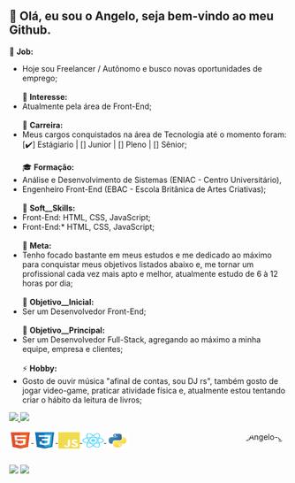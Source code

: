 ## 👋 Olá, eu sou o Angelo, seja bem-vindo ao meu Github.

💼 __Job:__
- Hoje sou Freelancer / Autônomo e busco novas oportunidades de emprego;<br/><br/>
👀 __Interesse:__
- Atualmente pela área de Front-End;<br/><br/>
🚀 __Carreira:__
- Meus cargos conquistados na área de Tecnologia até o momento foram: [:heavy_check_mark:] Estágiario | [] Junior | [] Pleno | [] Sênior;<br/><br/>
🎓 __Formação:__
- Análise e Desenvolvimento de Sistemas (ENIAC - Centro Universitário),
- Engenheiro Front-End (EBAC - Escola Britânica de Artes Criativas);<br/><br/>
📖 __Soft__Skills:__
- Front-End: HTML, CSS, JavaScript;
- Front-End:* HTML, CSS, JavaScript;<br/><br/>
🌱 __Meta:__
- Tenho focado bastante em meus estudos e me dedicado ao máximo para conquistar meus objetivos listados abaixo e, me tornar um profissional cada vez mais apto e melhor, atualmente estudo de 6 à 12 horas por dia;<br/><br/>
🎯 __Objetivo__Inicial:__
- Ser um Desenvolvedor Front-End;<br/><br/>
🎯 __Objetivo__Principal:__
- Ser um Desenvolvedor Full-Stack, agregando ao máximo a minha equipe, empresa e clientes;<br/><br/>
⚡ __Hobby:__
- Gosto de ouvir música "afinal de contas, sou DJ rs", também gosto de jogar video-game, praticar atividade física e, atualmente estou tentando criar o hábito da leitura de livros;

<div>
  <a href="https://github.com/AngeloAntunes">
  <img height="180em" src="https://github-readme-stats.vercel.app/api?username=AngeloAntunes&show_icons=true&theme=highcontrast&include_all_commits=true&count_private=true"/>
  <img height="180em" src="https://github-readme-stats.vercel.app/api/top-langs/?username=AngeloAntunes&layout=compact&langs_count=16&theme=highcontrast"/>
</div>

<div style="display: inline_block"><br>
  <img align="center" alt="Angelo-HTML" height="30" width="40" src="https://raw.githubusercontent.com/devicons/devicon/master/icons/html5/html5-original.svg">
  <img align="center" alt="Angelo-CSS" height="30" width="40" src="https://raw.githubusercontent.com/devicons/devicon/master/icons/css3/css3-original.svg">
  <img align="center" alt="Angelo-Js" height="30" width="40" src="https://raw.githubusercontent.com/devicons/devicon/master/icons/javascript/javascript-plain.svg">
  <img align="center" alt="Angelo-React" height="30" width="40" src="https://raw.githubusercontent.com/devicons/devicon/master/icons/react/react-original.svg"> 
  <img align="center" alt="Angelo-Python" height="30" width="40" src="https://raw.githubusercontent.com/devicons/devicon/master/icons/python/python-original.svg">
  <img align="right" alt="Angelo-gif" height="150" style="border-radius:50px;" src="https://media.tenor.com/QWdPngpHxZ8AAAAd/family-guy-css.gif">
</div>

  ##
  
<div> 
  <a href="https://www.linkedin.com/in/angelo-antunes-b40057198/" target="_blank"><img src="https://img.shields.io/badge/LinkedIn-0077B5?style=for-the-badge&logo=linkedin&logoColor=white" target="_blank"></a>
  <a href="mailto:angelomw@hotmail.com"><img src="https://img.shields.io/badge/Microsoft_Outlook-0078D4?style=for-the-badge&logo=microsoft-outlook&logoColor=white" target="_blank"></a>  
</div>


